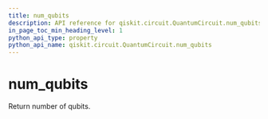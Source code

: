 ```yaml
---
title: num_qubits
description: API reference for qiskit.circuit.QuantumCircuit.num_qubits
in_page_toc_min_heading_level: 1
python_api_type: property
python_api_name: qiskit.circuit.QuantumCircuit.num_qubits
---
```


# num\_qubits

Return number of qubits.

